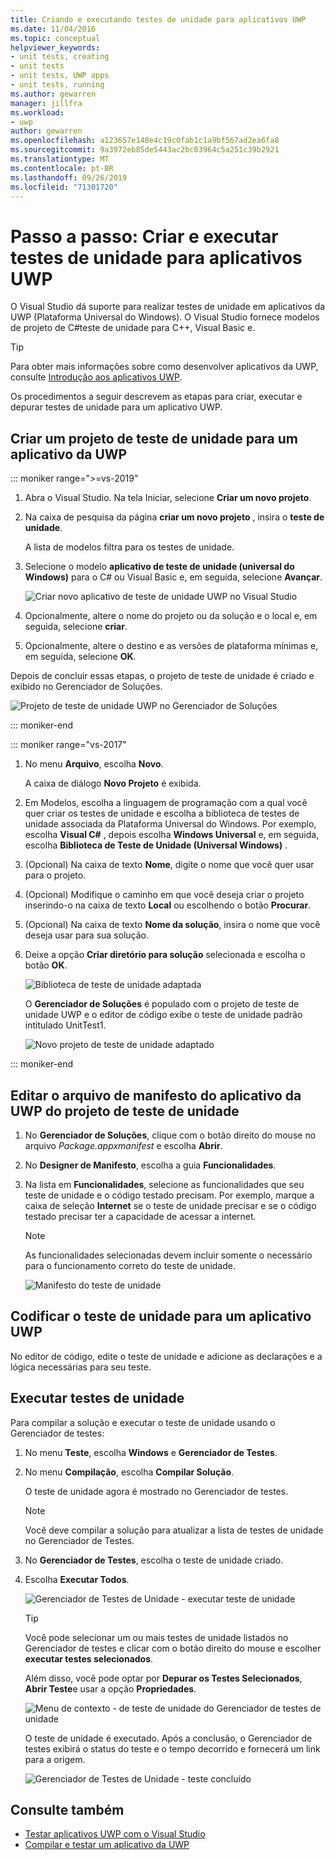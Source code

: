 ```yaml
---
title: Criando e executando testes de unidade para aplicativos UWP
ms.date: 11/04/2016
ms.topic: conceptual
helpviewer_keywords:
- unit tests, creating
- unit tests
- unit tests, UWP apps
- unit tests, running
ms.author: gewarren
manager: jillfra
ms.workload:
- uwp
author: gewarren
ms.openlocfilehash: a123657e148e4c19c0fab1c1a9bf567ad2ea6fa8
ms.sourcegitcommit: 9a3972eb85de5443ac2bc03964c5a251c39b2921
ms.translationtype: MT
ms.contentlocale: pt-BR
ms.lasthandoff: 09/26/2019
ms.locfileid: "71301720"
---
```

# <a name="walkthrough-create-and-run-unit-tests-for-uwp-apps"></a>Passo a passo: Criar e executar testes de unidade para aplicativos UWP

O Visual Studio dá suporte para realizar testes de unidade em aplicativos da UWP (Plataforma Universal do Windows). O Visual Studio fornece modelos de projeto de C#teste de unidade para C++, Visual Basic e.

> [!TIP]
> Para obter mais informações sobre como desenvolver aplicativos da UWP, consulte [Introdução aos aplicativos UWP](/windows/uwp/get-started/).

Os procedimentos a seguir descrevem as etapas para criar, executar e depurar testes de unidade para um aplicativo UWP.

## <a name="create-a-unit-test-project-for-a-uwp-app"></a>Criar um projeto de teste de unidade para um aplicativo da UWP

::: moniker range=">=vs-2019"

1. Abra o Visual Studio. Na tela Iniciar, selecione **Criar um novo projeto**.

2. Na caixa de pesquisa da página **criar um novo projeto** , insira o **teste de unidade**.

   A lista de modelos filtra para os testes de unidade.

3. Selecione o modelo **aplicativo de teste de unidade (universal do Windows)** para o C# ou Visual Basic e, em seguida, selecione **Avançar**.

   ![Criar novo aplicativo de teste de unidade UWP no Visual Studio](media/vs-2019/new-uwp-unit-test-app.png)

4. Opcionalmente, altere o nome do projeto ou da solução e o local e, em seguida, selecione **criar**.

5. Opcionalmente, altere o destino e as versões de plataforma mínimas e, em seguida, selecione **OK**.

Depois de concluir essas etapas, o projeto de teste de unidade é criado e exibido no Gerenciador de Soluções.

![Projeto de teste de unidade UWP no Gerenciador de Soluções](media/vs-2019/uwp-unit-test-project-solution-explorer.png)

::: moniker-end

::: moniker range="vs-2017"

1. No menu **Arquivo**, escolha **Novo**.

   A caixa de diálogo **Novo Projeto** é exibida.

2. Em Modelos, escolha a linguagem de programação com a qual você quer criar os testes de unidade e escolha a biblioteca de testes de unidade associada da Plataforma Universal do Windows. Por exemplo, escolha **Visual C#** , depois escolha **Windows Universal** e, em seguida, escolha **Biblioteca de Teste de Unidade (Universal Windows)** .

3. (Opcional) Na caixa de texto **Nome**, digite o nome que você quer usar para o projeto.

4. (Opcional) Modifique o caminho em que você deseja criar o projeto inserindo-o na caixa de texto **Local** ou escolhendo o botão **Procurar**.

5. (Opcional) Na caixa de texto **Nome da solução**, insira o nome que você deseja usar para sua solução.

6. Deixe a opção **Criar diretório para solução** selecionada e escolha o botão **OK**.

   ![Biblioteca de teste de unidade adaptada](../test/media/unit_test_win8_1.png)

   O **Gerenciador de Soluções** é populado com o projeto de teste de unidade UWP e o editor de código exibe o teste de unidade padrão intitulado UnitTest1.

   ![Novo projeto de teste de unidade adaptado](../test/media/unit_test_win8_unittestexplorer_newprojectcreated.png)

::: moniker-end

## <a name="edit-the-unit-test-projects-uwp-application-manifest-file"></a>Editar o arquivo de manifesto do aplicativo da UWP do projeto de teste de unidade

1. No **Gerenciador de Soluções**, clique com o botão direito do mouse no arquivo *Package.appxmanifest* e escolha **Abrir**.

2. No **Designer de Manifesto**, escolha a guia **Funcionalidades**.

3. Na lista em **Funcionalidades**, selecione as funcionalidades que seu teste de unidade e o código testado precisam. Por exemplo, marque a caixa de seleção **Internet** se o teste de unidade precisar e se o código testado precisar ter a capacidade de acessar a internet.

   > [!NOTE]
   > As funcionalidades selecionadas devem incluir somente o necessário para o funcionamento correto do teste de unidade.

   ![Manifesto do teste de unidade](../test/media/unit_test_win8_.png)

## <a name="code-the-unit-test-for-a-uwp-app"></a>Codificar o teste de unidade para um aplicativo UWP

No editor de código, edite o teste de unidade e adicione as declarações e a lógica necessárias para seu teste.

## <a name="run-unit-tests"></a>Executar testes de unidade

Para compilar a solução e executar o teste de unidade usando o Gerenciador de testes:

1. No menu **Teste**, escolha **Windows** e **Gerenciador de Testes**.

2. No menu **Compilação**, escolha **Compilar Solução**.

   O teste de unidade agora é mostrado no Gerenciador de testes.

   > [!NOTE]
   > Você deve compilar a solução para atualizar a lista de testes de unidade no Gerenciador de Testes.

3. No **Gerenciador de Testes**, escolha o teste de unidade criado.

4. Escolha **Executar Todos**.

   ![Gerenciador de Testes de Unidade &#45; executar teste de unidade](../test/media/unit_test_win8_unittestexplorer_contextmenurun.png)

   > [!TIP]
   > Você pode selecionar um ou mais testes de unidade listados no Gerenciador de testes e clicar com o botão direito do mouse e escolher **executar testes selecionados**.
   >
   > Além disso, você pode optar por **Depurar os Testes Selecionados**, **Abrir Teste**e usar a opção **Propriedades**.
   >
   > ![Menu de contexto &#45; de teste de unidade do Gerenciador de testes de unidade](../test/media/unit_test_win8_unittestexplorer_contextmenu.png)

   O teste de unidade é executado. Após a conclusão, o Gerenciador de testes exibirá o status do teste e o tempo decorrido e fornecerá um link para a origem.

   ![Gerenciador de Testes de Unidade &#45; teste concluído](../test/media/unit_test_win8_unittestexplorer_done.png)

## <a name="see-also"></a>Consulte também

- [Testar aplicativos UWP com o Visual Studio](../test/unit-test-your-code.md)
- [Compilar e testar um aplicativo da UWP](/azure/devops/pipelines/apps/windows/universal?tabs=vsts)